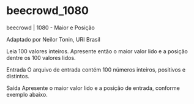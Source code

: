# beecrowd_1080

beecrowd | 1080 - Maior e Posição

Adaptado por Neilor Tonin, URI  Brasil

Leia 100 valores inteiros. Apresente então o maior valor lido e a posição dentre os 100 valores lidos.

Entrada
O arquivo de entrada contém 100 números inteiros, positivos e distintos.

Saída
Apresente o maior valor lido e a posição de entrada, conforme exemplo abaixo.